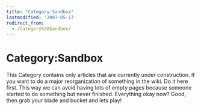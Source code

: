 ```yaml
---
title: "Category:Sandbox"
lastmodified: '2007-05-17'
redirect_from:
  - /Category%3ASandbox/
---
```


Category:Sandbox
================

This Category contains only articles that are currently under construction. If you want to do a major reorganization of something in the wiki. Do it here first. This way we can avoid having lots of empty pages because someone started to do something but never finished. Everything okay now? Good, then grab your blade and bucket and lets play!
